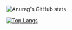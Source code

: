 ![Anurag's GitHub stats](https://github-readme-stats.vercel.app/api?username=razorplay01&show_icons=true&theme=radical)

[![Top Langs](https://github-readme-stats.vercel.app/api/top-langs/?username=razorplay01)](https://github.com/anuraghazra/github-readme-stats)
